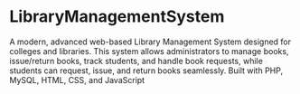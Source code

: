 # LibraryManagementSystem
A modern, advanced web-based Library Management System designed for colleges and libraries. This system allows administrators to manage books, issue/return books, track students, and handle book requests, while students can request, issue, and return books seamlessly. Built with PHP, MySQL, HTML, CSS, and JavaScript
